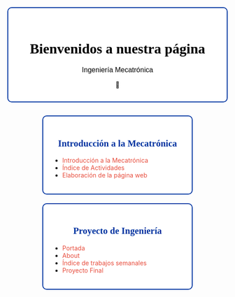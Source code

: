 <!-- Encabezado principal con fondo blanco y contorno azul -->
<div style="text-align:center; padding:30px; background:white; border:2px solid #0033A0; border-radius:10px; margin-bottom:30px;">
  <h1 style="font-family:Georgia; font-size:32px; font-weight:900; color:#000;">Bienvenidos a nuestra página</h1>
  <p style="font-family:Verdana, sans-serif; font-size:16px; margin-top:5px; color:#000;">Ingeniería Mecatrónica</p>
  🤖
</div>

<!-- Contenedor de tarjetas simplificado con solo contorno azul -->
<div style="display:flex; flex-wrap:wrap; justify-content:center; gap:20px;">

  <!-- Tarjeta 1: Introducción a la Mecatrónica -->
  <div style="border:2px solid #0033A0; border-radius:10px; padding:20px; width:300px; background:white;">
    <h2 style="color:#0033A0; font-family:Georgia; text-align:center;"> Introducción a la Mecatrónica</h2>
    <ul>
      <li> <a href="https://adrian-623.github.io/PortafolioA/Ing_Mecatronica/Introducci%C3%B3n_a_la_mecatr%C3%B3nica/Introduccion_a_la_Mecatroncia/" style="color:#E74C3C; text-decoration:none;">Introducción a la Mecatrónica</a></li>
      <li> <a href="https://adrian-623.github.io/PortafolioA/Ing_Mecatronica/Introducci%C3%B3n_a_la_mecatr%C3%B3nica/Actividades/1%20Indice/" style="color:#E74C3C; text-decoration:none;">Índice de Actividades</a></li>
      <li> <a href="" style="color:#E74C3C; text-decoration:none;">Elaboración de la  página web</a></li>
    </ul>
  </div>

  <!-- Tarjeta 2: Proyecto de Ingeniería -->
  <div style="border:2px solid #0033A0; border-radius:10px; padding:20px; width:300px; background:white;">
    <h2 style="color:#0033A0; font-family:Georgia; text-align:center;">Proyecto de Ingeniería</h2>
    <ul>
    <li> <a href="https://adrian-623.github.io/PortafolioA/Ing_Mecatronica/Proyecto%20de%20Ingenieria/01%20Portada/" style="color:#E74C3C; text-decoration:none;">Portada</a></li>
      <li> <a href="https://adrian-623.github.io/PortafolioA/Ing_Mecatronica/Proyecto%20de%20Ingenieria/03%20About/" style="color:#E74C3C; text-decoration:none;">About</a></li>
      <li> <a href="https://adrian-623.github.io/PortafolioA/Ing_Mecatronica/Proyecto%20de%20Ingenieria/Indice%20Trabajos%20Semanales/" style="color:#E74C3C; text-decoration:none;">Índice de trabajos semanales</a></li>
      <li> <a href="https://adrian-623.github.io/PortafolioA/Ing_Mecatronica/Proyecto%20de%20Ingenieria/Proyecto%20FInal/" style="color:#E74C3C; text-decoration:none;">Proyecto Final</a></li>
    </ul>
  </div>

